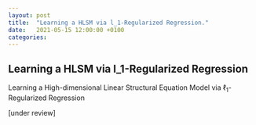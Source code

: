 ```yaml
---
layout: post
title:  "Learning a HLSM via l_1-Regularized Regression."
date:   2021-05-15 12:00:00 +0100
categories:
---
```


## Learning a HLSM via l_1-Regularized Regression

Learning a High-dimensional Linear Structural Equation Model via $\ell_1$-Regularized Regression


[under review]